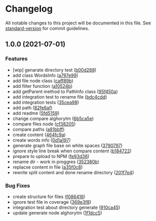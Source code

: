 # Changelog

All notable changes to this project will be documented in this file. See [standard-version](https://github.com/conventional-changelog/standard-version) for commit guidelines.

## 1.0.0 (2021-07-01)


### Features

* [wip] genarate directory test ([b00d288](https://github.com/Bajdzis/awesome-tree/commit/b00d288ad5b1defa632c18844679171432d8b41c))
* add class WordsInfo ([a797e99](https://github.com/Bajdzis/awesome-tree/commit/a797e99b009fc9038702d8b54f06d8004fd0c392))
* add file node class ([caff89b](https://github.com/Bajdzis/awesome-tree/commit/caff89b1c0149c7c4cdd91a455942a8a711e5173))
* add filter function ([a10524b](https://github.com/Bajdzis/awesome-tree/commit/a10524b9643693fff46f1b298ee6b5c843f333fb))
* add getParent method to PathInfo class ([95f450a](https://github.com/Bajdzis/awesome-tree/commit/95f450aec27027e327d9e82246876dede3941ae7))
* add integration test to rename file ([bdc4cdd](https://github.com/Bajdzis/awesome-tree/commit/bdc4cdd75989547b971870cf17688f4ee1808f40))
* add integration tests ([35cea98](https://github.com/Bajdzis/awesome-tree/commit/35cea98bb1b64fbe44ad01f9ec5573992365ac11))
* add path ([82fe6af](https://github.com/Bajdzis/awesome-tree/commit/82fe6af4d26d186d0c2ffbc729e22a85be6c4a10))
* add readme ([5fd5159](https://github.com/Bajdzis/awesome-tree/commit/5fd51590d628a021c9411198281920a9cbd8afdd))
* change compare alghorytm ([6b5ca5e](https://github.com/Bajdzis/awesome-tree/commit/6b5ca5e9fe22aee4ac74dacafdc9de4fa63e95b2))
* compare files node ([cf38205](https://github.com/Bajdzis/awesome-tree/commit/cf38205e12980027ffea9541ac4f3d05ece29d13))
* compare paths ([a81bbff](https://github.com/Bajdzis/awesome-tree/commit/a81bbff7ee72c12caf8fabbfe066f127494854e4))
* create content ([464fc9a](https://github.com/Bajdzis/awesome-tree/commit/464fc9a1c1bf6670c5809b040f71bad765eaa9f4))
* create words info ([0d1a197](https://github.com/Bajdzis/awesome-tree/commit/0d1a19732c69797aa9deeeabe76c71fb348a919e))
* generate graph file base on white spaces ([3790797](https://github.com/Bajdzis/awesome-tree/commit/37907975aa88d03ea62f5f4807fb60c7b295fd41))
* ignore style line break when compare content ([b184722](https://github.com/Bajdzis/awesome-tree/commit/b18472200f278c1d79ae7f70f9970cf71528281a))
* prepare to upload to NPM ([fe93d36](https://github.com/Bajdzis/awesome-tree/commit/fe93d36abafad61d7d094f47209e6bd454a26a87))
* rename dir - work in proggres ([352380b](https://github.com/Bajdzis/awesome-tree/commit/352380b0f724c20c2de4fa4e068b30cb1e068b72))
* replacxe content in file ([a35f0c8](https://github.com/Bajdzis/awesome-tree/commit/a35f0c88df49c0a7cdd25ad7d459edf6b80d7848))
* rewrite split content and done rename directory ([201f7e4](https://github.com/Bajdzis/awesome-tree/commit/201f7e47feeb80eb9d079e844da5e53ac32b3350))


### Bug Fixes

* create structure for files ([f086416](https://github.com/Bajdzis/awesome-tree/commit/f086416d17e54709dd14a4d3653ef6a5a2a82c6b))
* ignore test file in coverage ([369e3f8](https://github.com/Bajdzis/awesome-tree/commit/369e3f8571029c7bf0782e8834a4b59b7ad669f6))
* integration test about directory generate ([910ca45](https://github.com/Bajdzis/awesome-tree/commit/910ca4594412cd4f4e841959536eb3aa256185b8))
* update generate node alghorytm ([1f1dcc5](https://github.com/Bajdzis/awesome-tree/commit/1f1dcc5af081990c0f129d345f7b3f729d4a334b))
